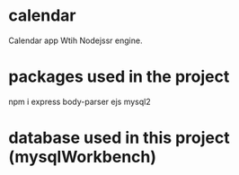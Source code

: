 # calendar
Calendar app Wtih Nodejssr engine.

# packages used in the project
npm i express body-parser 
ejs
mysql2




# database used in this project (mysqlWorkbench)
